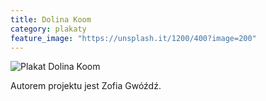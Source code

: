 ```yaml
---
title: Dolina Koom
category: plakaty
feature_image: "https://unsplash.it/1200/400?image=200"
---
```


![Plakat Dolina Koom](http://zsyp.fl9.eu/pratchett/posters/poster_10_2015.jpg)

Autorem projektu jest Zofia Gwóźdź.